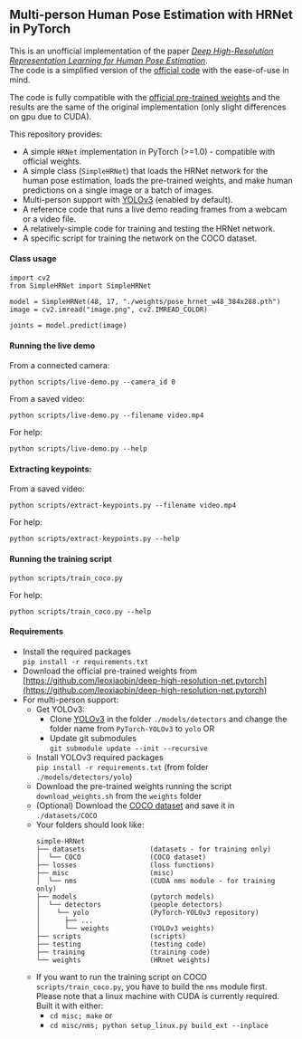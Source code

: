 ## Multi-person Human Pose Estimation with HRNet in PyTorch

This is an unofficial implementation of the paper
 [*Deep High-Resolution Representation Learning for Human Pose Estimation*](https://arxiv.org/abs/1902.09212).  
The code is a simplified version of the [official code](https://github.com/leoxiaobin/deep-high-resolution-net.pytorch)
 with the ease-of-use in mind.

The code is fully compatible with the
 [official pre-trained weights](https://github.com/leoxiaobin/deep-high-resolution-net.pytorch) and the results are the
 same of the original implementation (only slight differences on gpu due to CUDA).


This repository provides:
- A simple ``HRNet`` implementation in PyTorch (>=1.0) - compatible with official weights.
- A simple class (``SimpleHRNet``) that loads the HRNet network for the human pose estimation, loads the pre-trained weights,
 and make human predictions on a single image or a batch of images.
- Multi-person support with
 [YOLOv3](https://github.com/eriklindernoren/PyTorch-YOLOv3/tree/47b7c912877ca69db35b8af3a38d6522681b3bb3) 
 (enabled by default).  
- A reference code that runs a live demo reading frames from a webcam or a video file.
- A relatively-simple code for training and testing the HRNet network.
- A specific script for training the network on the COCO dataset. 
 
#### Class usage

```
import cv2
from SimpleHRNet import SimpleHRNet

model = SimpleHRNet(48, 17, "./weights/pose_hrnet_w48_384x288.pth")
image = cv2.imread("image.png", cv2.IMREAD_COLOR)

joints = model.predict(image)
```

#### Running the live demo

From a connected camera:
```
python scripts/live-demo.py --camera_id 0
```
From a saved video:
```
python scripts/live-demo.py --filename video.mp4
```

For help:
```
python scripts/live-demo.py --help
```

#### Extracting keypoints:

From a saved video:
```
python scripts/extract-keypoints.py --filename video.mp4
```

For help:
```
python scripts/extract-keypoints.py --help
```

#### Running the training script

```
python scripts/train_coco.py
```

For help:
```
python scripts/train_coco.py --help
```

#### Requirements

- Install the required packages    
 ``pip install -r requirements.txt``
- Download the official pre-trained weights from 
[https://github.com/leoxiaobin/deep-high-resolution-net.pytorch](https://github.com/leoxiaobin/deep-high-resolution-net.pytorch)
- For multi-person support:
    - Get YOLOv3:
        - Clone [YOLOv3](https://github.com/eriklindernoren/PyTorch-YOLOv3/tree/47b7c912877ca69db35b8af3a38d6522681b3bb3) 
in the folder ``./models/detectors`` and change the folder name from ``PyTorch-YOLOv3`` to ``yolo`` OR
        - Update git submodules  
        ``git submodule update --init --recursive``
    - Install YOLOv3 required packages  
       ``pip install -r requirements.txt`` (from folder `./models/detectors/yolo`)
    - Download the pre-trained weights running the script ``download_weights.sh`` from the ``weights`` folder
    - (Optional) Download the [COCO dataset](http://cocodataset.org/#download) and save it in ``./datasets/COCO``
    - Your folders should look like:
        ```
        simple-HRNet
        ├── datasets                (datasets - for training only)
        │  └── COCO                 (COCO dataset)
        ├── losses                  (loss functions)
        ├── misc                    (misc)
        │  └── nms                  (CUDA nms module - for training only)
        ├── models                  (pytorch models)
        │  └── detectors            (people detectors)
        │    └── yolo               (PyTorch-YOLOv3 repository)
        │      ├── ...
        │      └── weights          (YOLOv3 weights)
        ├── scripts                 (scripts)
        ├── testing                 (testing code)
        ├── training                (training code)
        └── weights                 (HRnet weights)
        ```
    - If you want to run the training script on COCO `scripts/train_coco.py`, you have to build the `nms` module first.  
      Please note that a linux machine with CUDA is currently required. 
      Built it with either: 
      - `cd misc; make` or
      - `cd misc/nms; python setup_linux.py build_ext --inplace`  
    
